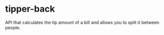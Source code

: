 # tipper-back
API that calculates the tip amount of a bill and allows you to split it between people.
